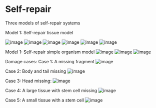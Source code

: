 # Self-repair
Three models of self-repair systems

Model 1: Self-repair tissue model

![image](https://user-images.githubusercontent.com/31507337/123179626-e7fe5d80-d4dd-11eb-8e34-bce0de0f3f4d.png)
![image](https://user-images.githubusercontent.com/31507337/123179698-0a907680-d4de-11eb-856a-50c20bde4896.png)
![image](https://user-images.githubusercontent.com/31507337/123179790-357aca80-d4de-11eb-9c7f-1cd65664c4c3.png)
![image](https://user-images.githubusercontent.com/31507337/123179936-75da4880-d4de-11eb-992a-7eff9bd373db.png)
![image](https://user-images.githubusercontent.com/31507337/123180074-aae69b00-d4de-11eb-9df6-323aded71d7e.png)
![image](https://user-images.githubusercontent.com/31507337/123180176-e1241a80-d4de-11eb-80f1-7d43c5c8858f.png)

Model 1: Self-repair simple organism model
![image](https://user-images.githubusercontent.com/31507337/123180460-6c9dab80-d4df-11eb-9d07-35cfdae9a9a7.png)
![image](https://user-images.githubusercontent.com/31507337/123180487-7b845e00-d4df-11eb-84cb-4d30e0d29a64.png)
![image](https://user-images.githubusercontent.com/31507337/123180521-8a6b1080-d4df-11eb-88fe-1fbac3b55fd7.png)

Damage cases:
Case 1: A missing fragment
![image](https://user-images.githubusercontent.com/31507337/123180725-f8afd300-d4df-11eb-89a5-b63e67b24847.png)

Case 2: Body and tail missing
![image](https://user-images.githubusercontent.com/31507337/123180791-1a10bf00-d4e0-11eb-968d-b6111d8c8a3a.png)

Case 3: Head missing:
![image](https://user-images.githubusercontent.com/31507337/123180825-2f85e900-d4e0-11eb-884d-42f0b385a074.png)

Case 4: A large tissue with stem cell missing
![image](https://user-images.githubusercontent.com/31507337/123180866-3e6c9b80-d4e0-11eb-89cd-f25c20c8f987.png)

Case 5: A small tissue with a stem cell
![image](https://user-images.githubusercontent.com/31507337/123180895-4fb5a800-d4e0-11eb-9438-169b69577354.png)
